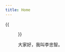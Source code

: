 ```yaml
---
title: Home
---
```


{{<figure src="http://pic1.win4000.com/wallpaper/d/5513839249e9a.jpg" title="我就是我，不一样的烟火" width="450">}}

大家好，我叫李忠智。